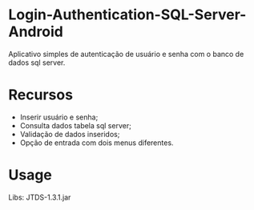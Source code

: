 # Login-Authentication-SQL-Server-Android
Aplicativo simples de autenticação de usuário e senha com o banco de dados sql server.

# Recursos 

* Inserir usuário e senha; 
* Consulta dados tabela sql server; 
* Validação de dados inseridos; 
* Opção de entrada com dois menus diferentes.

# Usage

Libs: JTDS-1.3.1.jar



